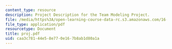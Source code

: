 ```yaml
---
content_type: resource
description: Project Description for the Team Modeling Project.
file: /media/https%3A/open-learning-course-data-rc.s3.amazonaws.com/16-540-internal-flows-in-turbomachines-spring-2006/caa3c78144e58e770e167b8ab1d80a1a_proj.pdf
file_type: application/pdf
resourcetype: Document
title: proj.pdf
uid: caa3c781-44e5-8e77-0e16-7b8ab1d80a1a
---
```

